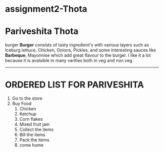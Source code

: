 # assignment2-Thota
# Pariveshita Thota
burger
**Burger** consists of tasty ingredient's with various layers such as Iceburg lettuce, Chicken, Onions, Pickles, and some interesting sauces like **Barbeque**, Mayonnise which add great flavour to the burger. I like it a lot because it is avalaible in many varities both in veg and non veg.
***
# ORDERED LIST FOR PARIVESHITA
1. Go to the store
2. Buy Food
    1. Chicken
    2. Ketchup
    3. Corn flakes
    4. Mixed fruit jam
    5. Collect the items
    6. Bill the items
    7. Pack the items
    8. come home
